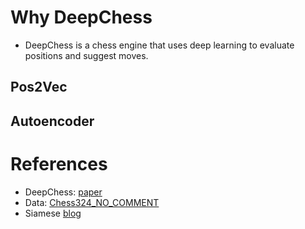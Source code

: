 # Why DeepChess
- DeepChess is a chess engine that uses deep learning to evaluate positions and suggest moves.

## Pos2Vec 

## Autoencoder 

# References 
- DeepChess: [paper](https://arxiv.org/pdf/1711.09667)
- Data: [Chess324_NO_COMMENT](http://computerchess.org.uk/ccrl/Chess324/CCRL-Chess324.[66600].pgn.7z)
- Siamese [blog](https://tiensu.github.io/blog/55_siamese_network/)